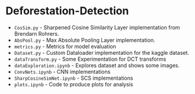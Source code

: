 # Deforestation-Detection


- `CosSim.py` - Sharpened Cosine Similarity Layer implementation from Brendarn Rohrers.
- `AbsPool.py` - Max Absolute Pooling Layer implementation.
- `metrics.py` - Metrics for model evaluation
- `Dataset.py` - Custom Dataloader implementation for the kaggle dataset.
- `dataTransform.py` - Some Experimentation for DCT transforms
- `dataExploration.ipynb` - Explores dataset and shows some images.
- `ConvNets.ipynb` - CNN implementations
- `SharpCosineSimNet.ipynb` - SCS implementations
- `plots.ipynb` - Code to produce plots for analysis

